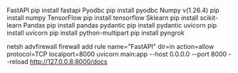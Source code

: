 FastAPI pip install fastapi
Pyodbc pip install pyodbc
Numpy v(1.26.4) pip install numpy 
TensorFlow pip install tensorflow 
Sklearn pip install scikit-learn 
Pandas pip install pandas 
pydantic pip install pydantic
uvicorn pip install uvicorn
pip install python-multipart
pip install pyngrok

netsh advfirewall firewall add rule name="FastAPI" dir=in action=allow protocol=TCP localport=8000
uvicorn main:app --host 0.0.0.0 --port 8000 --reload
http://127.0.0.8:8000/docs
